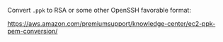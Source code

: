 Convert `.ppk` to RSA or some other OpenSSH favorable format:

https://aws.amazon.com/premiumsupport/knowledge-center/ec2-ppk-pem-conversion/

